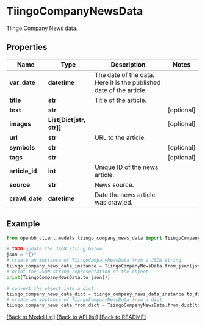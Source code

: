 # TiingoCompanyNewsData

Tiingo Company News data.

## Properties

Name | Type | Description | Notes
------------ | ------------- | ------------- | -------------
**var_date** | **datetime** | The date of the data. Here it is the published date of the article. | 
**title** | **str** | Title of the article. | 
**text** | **str** |  | [optional] 
**images** | **List[Dict[str, str]]** |  | [optional] 
**url** | **str** | URL to the article. | 
**symbols** | **str** |  | [optional] 
**tags** | **str** |  | [optional] 
**article_id** | **int** | Unique ID of the news article. | 
**source** | **str** | News source. | 
**crawl_date** | **datetime** | Date the news article was crawled. | 

## Example

```python
from openbb_client.models.tiingo_company_news_data import TiingoCompanyNewsData

# TODO update the JSON string below
json = "{}"
# create an instance of TiingoCompanyNewsData from a JSON string
tiingo_company_news_data_instance = TiingoCompanyNewsData.from_json(json)
# print the JSON string representation of the object
print(TiingoCompanyNewsData.to_json())

# convert the object into a dict
tiingo_company_news_data_dict = tiingo_company_news_data_instance.to_dict()
# create an instance of TiingoCompanyNewsData from a dict
tiingo_company_news_data_from_dict = TiingoCompanyNewsData.from_dict(tiingo_company_news_data_dict)
```
[[Back to Model list]](../README.md#documentation-for-models) [[Back to API list]](../README.md#documentation-for-api-endpoints) [[Back to README]](../README.md)


